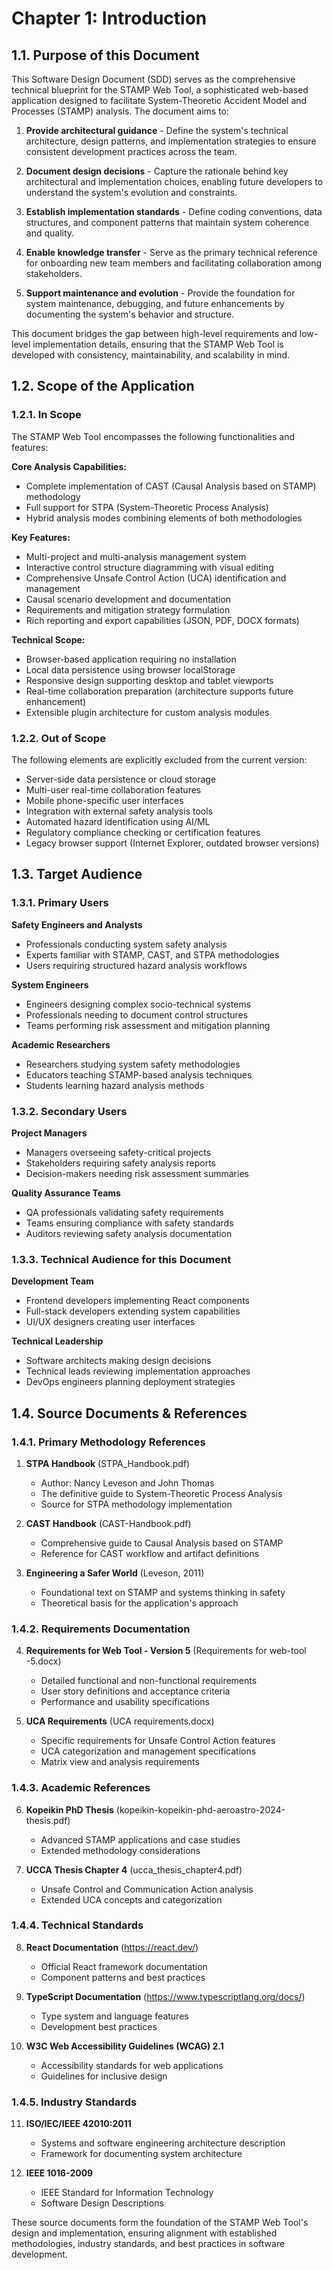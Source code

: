 # Chapter 1: Introduction

## 1.1. Purpose of this Document

This Software Design Document (SDD) serves as the comprehensive technical blueprint for the STAMP Web Tool, a sophisticated web-based application designed to facilitate System-Theoretic Accident Model and Processes (STAMP) analysis. The document aims to:

1. **Provide architectural guidance** - Define the system's technical architecture, design patterns, and implementation strategies to ensure consistent development practices across the team.

2. **Document design decisions** - Capture the rationale behind key architectural and implementation choices, enabling future developers to understand the system's evolution and constraints.

3. **Establish implementation standards** - Define coding conventions, data structures, and component patterns that maintain system coherence and quality.

4. **Enable knowledge transfer** - Serve as the primary technical reference for onboarding new team members and facilitating collaboration among stakeholders.

5. **Support maintenance and evolution** - Provide the foundation for system maintenance, debugging, and future enhancements by documenting the system's behavior and structure.

This document bridges the gap between high-level requirements and low-level implementation details, ensuring that the STAMP Web Tool is developed with consistency, maintainability, and scalability in mind.

## 1.2. Scope of the Application

### 1.2.1. In Scope

The STAMP Web Tool encompasses the following functionalities and features:

**Core Analysis Capabilities:**

- Complete implementation of CAST (Causal Analysis based on STAMP) methodology
- Full support for STPA (System-Theoretic Process Analysis)
- Hybrid analysis modes combining elements of both methodologies

**Key Features:**

- Multi-project and multi-analysis management system
- Interactive control structure diagramming with visual editing
- Comprehensive Unsafe Control Action (UCA) identification and management
- Causal scenario development and documentation
- Requirements and mitigation strategy formulation
- Rich reporting and export capabilities (JSON, PDF, DOCX formats)

**Technical Scope:**

- Browser-based application requiring no installation
- Local data persistence using browser localStorage
- Responsive design supporting desktop and tablet viewports
- Real-time collaboration preparation (architecture supports future enhancement)
- Extensible plugin architecture for custom analysis modules

### 1.2.2. Out of Scope

The following elements are explicitly excluded from the current version:

- Server-side data persistence or cloud storage
- Multi-user real-time collaboration features
- Mobile phone-specific user interfaces
- Integration with external safety analysis tools
- Automated hazard identification using AI/ML
- Regulatory compliance checking or certification features
- Legacy browser support (Internet Explorer, outdated browser versions)

## 1.3. Target Audience

### 1.3.1. Primary Users

**Safety Engineers and Analysts**

- Professionals conducting system safety analysis
- Experts familiar with STAMP, CAST, and STPA methodologies
- Users requiring structured hazard analysis workflows

**System Engineers**

- Engineers designing complex socio-technical systems
- Professionals needing to document control structures
- Teams performing risk assessment and mitigation planning

**Academic Researchers**

- Researchers studying system safety methodologies
- Educators teaching STAMP-based analysis techniques
- Students learning hazard analysis methods

### 1.3.2. Secondary Users

**Project Managers**

- Managers overseeing safety-critical projects
- Stakeholders requiring safety analysis reports
- Decision-makers needing risk assessment summaries

**Quality Assurance Teams**

- QA professionals validating safety requirements
- Teams ensuring compliance with safety standards
- Auditors reviewing safety analysis documentation

### 1.3.3. Technical Audience for this Document

**Development Team**

- Frontend developers implementing React components
- Full-stack developers extending system capabilities
- UI/UX designers creating user interfaces

**Technical Leadership**

- Software architects making design decisions
- Technical leads reviewing implementation approaches
- DevOps engineers planning deployment strategies

## 1.4. Source Documents & References

### 1.4.1. Primary Methodology References

1. **STPA Handbook** (STPA_Handbook.pdf)
   - Author: Nancy Leveson and John Thomas
   - The definitive guide to System-Theoretic Process Analysis
   - Source for STPA methodology implementation

2. **CAST Handbook** (CAST-Handbook.pdf)
   - Comprehensive guide to Causal Analysis based on STAMP
   - Reference for CAST workflow and artifact definitions

3. **Engineering a Safer World** (Leveson, 2011)
   - Foundational text on STAMP and systems thinking in safety
   - Theoretical basis for the application's approach

### 1.4.2. Requirements Documentation

4. **Requirements for Web Tool - Version 5** (Requirements for web-tool -5.docx)
   - Detailed functional and non-functional requirements
   - User story definitions and acceptance criteria
   - Performance and usability specifications

5. **UCA Requirements** (UCA requirements.docx)
   - Specific requirements for Unsafe Control Action features
   - UCA categorization and management specifications
   - Matrix view and analysis requirements

### 1.4.3. Academic References

6. **Kopeikin PhD Thesis** (kopeikin-kopeikin-phd-aeroastro-2024-thesis.pdf)
   - Advanced STAMP applications and case studies
   - Extended methodology considerations

7. **UCCA Thesis Chapter 4** (ucca_thesis_chapter4.pdf)
   - Unsafe Control and Communication Action analysis
   - Extended UCA concepts and categorization

### 1.4.4. Technical Standards

8. **React Documentation** (https://react.dev/)
   - Official React framework documentation
   - Component patterns and best practices

9. **TypeScript Documentation** (https://www.typescriptlang.org/docs/)
   - Type system and language features
   - Development best practices

10. **W3C Web Accessibility Guidelines (WCAG) 2.1**
    - Accessibility standards for web applications
    - Guidelines for inclusive design

### 1.4.5. Industry Standards

11. **ISO/IEC/IEEE 42010:2011**
    - Systems and software engineering architecture description
    - Framework for documenting system architecture

12. **IEEE 1016-2009**
    - IEEE Standard for Information Technology
    - Software Design Descriptions

These source documents form the foundation of the STAMP Web Tool's design and implementation, ensuring alignment with established methodologies, industry standards, and best practices in software development.
